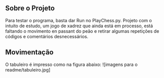 ## Sobre o Projeto

Para testar o programa, basta dar Run no PlayChess.py.
Projeto com o intuito de estudo, um jogo de xadrez que ainda está em processo, está faltando o movimento en passant do peão e retirar algumas repetições de códigos e comentários desnecessários.

## Movimentação

O tabuleiro é impresso como na figura abaixo:
 ![imagens para o readme/tabuleiro.jpg]

 
